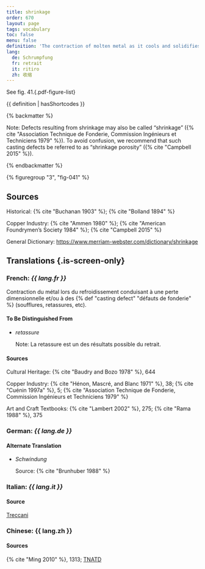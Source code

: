 ```yaml
---
title: shrinkage
order: 670
layout: page
tags: vocabulary
toc: false
menu: false
definition: 'The contraction of molten metal as it cools and solidifies after casting, resulting in a reduction of the overall dimensions of the {% def "cast (n.)" "cast" %} as well as possible {% def "casting defects" %}. See II.4§1.1.1.'
lang:
  de: Schrumpfung
  fr: retrait
  it: ritiro
  zh: 收缩
---
```


See fig. 41.{.pdf-figure-list}

{{ definition | hasShortcodes }}

{% backmatter %}

Note: Defects resulting from shrinkage may also be called “shrinkage” ({% cite "Association Technique de Fonderie, Commission Ingénieurs et Techniciens 1979" %}). To avoid confusion, we recommend that such casting defects be referred to as “shrinkage porosity” ({% cite "Campbell 2015" %}).

{% endbackmatter %}

{% figuregroup "3", "fig-041" %}

## Sources

Historical: {% cite "Buchanan 1903" %}; {% cite "Bolland 1894" %}

Copper Industry: {% cite "Ammen 1980" %}; {% cite "American Foundrymen’s Society 1984" %}; {% cite "Campbell 2015" %}

General Dictionary: <https://www.merriam-webster.com/dictionary/shrinkage>

## Translations {.is-screen-only}

<div class="accordion">

### **French**: *{{ lang.fr }}*

Contraction du métal lors du refroidissement conduisant à une perte dimensionnelle et/ou à des {% def "casting defect" "défauts de fonderie" %} (soufflures, retassures, etc).

#### To Be Distinguished From

- *retassure*

    Note: La retassure est un des résultats possible du retrait.

#### Sources

Cultural Heritage: {% cite "Baudry and Bozo 1978" %}, 644

Copper Industry: {% cite "Hénon, Mascré, and Blanc 1971" %}, 38; {% cite "Cuénin 1997a" %}, 5; {% cite "Association Technique de Fonderie, Commission Ingénieurs et Techniciens 1979" %}

Art and Craft Textbooks: {% cite "Lambert 2002" %}, 275; {% cite "Rama 1988" %}, 375

### **German**: *{{ lang.de }}*

#### Alternate Translation

- *Schwindung*

    Source: {% cite "Brunhuber 1988" %}

### **Italian**: *{{ lang.it }}*

#### Source

[Treccani](https://www.treccani.it/enciclopedia/ritiro_%28Dizionario-delle-Scienze-Fisiche%29/)

### **Chinese**: {{ lang.zh }}

#### Sources

{% cite "Ming 2010" %}, 1313; [TNATD](https://terms.naer.edu.tw/detail/941509/?index=5)

</div>
